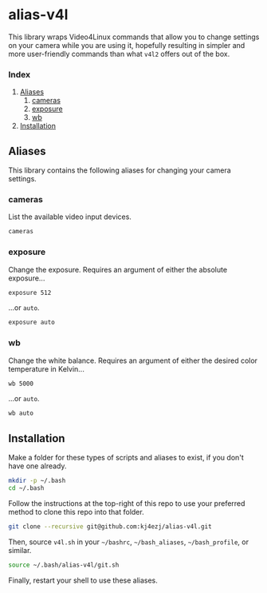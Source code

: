 # alias-v4l
This library wraps Video4Linux commands that allow you to change settings on your camera while you are using it, hopefully resulting in simpler and more user-friendly commands than what `v4l2` offers out of the box.

### Index
1. [Aliases](README.md#aliases)
    1. [cameras](README.md#cameras)
    1. [exposure](README.md#exposure)
    1. [wb](README.md#wb)
1. [Installation](README.md#installation)

## Aliases
This library contains the following aliases for changing your camera settings.

### cameras
List the available video input devices.
```bash
cameras
```

### exposure
Change the exposure. Requires an argument of either the absolute exposure...
```bash
exposure 512
```
...or `auto`.
```bash
exposure auto
```

### wb
Change the white balance. Requires an argument of either the desired color temperature in Kelvin...
```bash
wb 5000
```
...or `auto`.
```bash
wb auto
```

## Installation
Make a folder for these types of scripts and aliases to exist, if you don't have one already.
```bash
mkdir -p ~/.bash
cd ~/.bash
```
Follow the instructions at the top-right of this repo to use your preferred method to clone this repo into that folder.
```bash
git clone --recursive git@github.com:kj4ezj/alias-v4l.git
```
Then, source `v4l.sh` in your `~/bashrc`, `~/bash_aliases`, `~/bash_profile`, or similar.
```bash
source ~/.bash/alias-v4l/git.sh
```
Finally, restart your shell to use these aliases.
